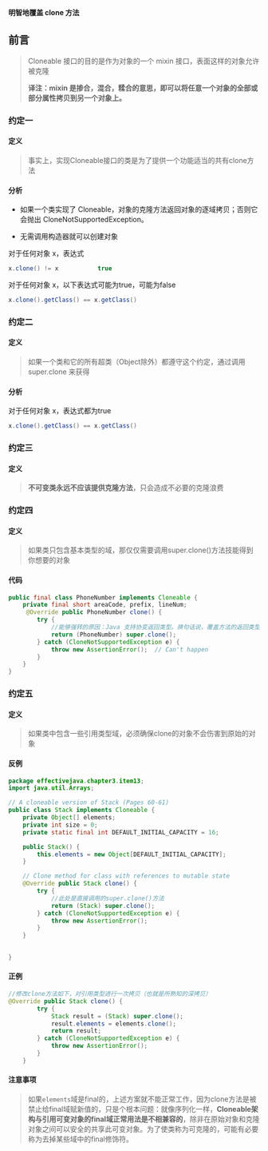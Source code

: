 **明智地覆盖 clone 方法**

## 前言

> Cloneable 接口的目的是作为对象的一个 mixin 接口，表面这样的对象允许被克隆
>
> **译注：mixin 是掺合，混合，糅合的意思，即可以将任意一个对象的全部或部分属性拷贝到另一个对象上。**

### 约定一

#### 定义

> 事实上，实现Cloneable接口的类是为了提供一个功能适当的共有clone方法

#### 分析

- 如果一个类实现了 Cloneable，对象的克隆方法返回对象的逐域拷贝；否则它会抛出 CloneNotSupportedException。

- 无需调用构造器就可以创建对象

对于任何对象 x，表达式

```java
x.clone() != x           true
```

对于任何对象 x，以下表达式可能为true，可能为false

```java
x.clone().getClass() == x.getClass()
```

### 约定二

#### 定义

> 如果一个类和它的所有超类（Object除外）都遵守这个约定，通过调用 super.clone 来获得

#### 分析

对于任何对象 x，表达式都为true

```java
x.clone().getClass() == x.getClass()
```

### 约定三

#### 定义

> **不可变类永远不应该提供克隆方法**，只会造成不必要的克隆浪费

### 约定四

#### 定义

> 如果类只包含基本类型的域，那仅仅需要调用super.clone()方法技能得到你想要的对象

#### 代码

```java
public final class PhoneNumber implements Cloneable {
    private final short areaCode, prefix, lineNum;
     @Override public PhoneNumber clone() {
        try {
            //能够强转的原因：Java 支持协变返回类型。换句话说，覆盖方法的返回类型可以是被覆盖方法的返回类型的子类
            return (PhoneNumber) super.clone();
        } catch (CloneNotSupportedException e) {
            throw new AssertionError();  // Can't happen
        }
    }
}
```

### 约定五

#### 定义

> 如果类中包含一些引用类型域，必须确保clone的对象不会伤害到原始的对象

#### 反例

```java
package effectivejava.chapter3.item13;
import java.util.Arrays;

// A cloneable version of Stack (Pages 60-61)
public class Stack implements Cloneable {
    private Object[] elements;
    private int size = 0;
    private static final int DEFAULT_INITIAL_CAPACITY = 16;

    public Stack() {
        this.elements = new Object[DEFAULT_INITIAL_CAPACITY];
    }

    // Clone method for class with references to mutable state
    @Override public Stack clone() {
        try {
            //此处是直接调用的super.clone()方法
            return (Stack) super.clone();
        } catch (CloneNotSupportedException e) {
            throw new AssertionError();
        }
    }

   
}

```

#### 正例

```java
//修改clone方法如下，对引用类型进行一次拷贝（也就是所熟知的深拷贝）
@Override public Stack clone() {
        try {
            Stack result = (Stack) super.clone();
            result.elements = elements.clone();
            return result;
        } catch (CloneNotSupportedException e) {
            throw new AssertionError();
        }
    }
```

#### 注意事项

> 如果`elements`域是final的，上述方案就不能正常工作，因为clone方法是被禁止给final域赋新值的，只是个根本问题：就像序列化一样，**Cloneable架构与引用可变对象的final域正常用法是不相兼容的**，除非在原始对象和克隆对象之间可以安全的共享此可变对象。为了使类称为可克隆的，可能有必要称为去掉某些域中的final修饰符。

